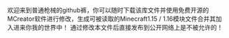 欢迎来到普通枪械的github裤，你可以随时下载该库文件并使用免费开源的MCreator软件进行修改，生成可被读取的Minecraft1.15 / 1.16模块文件合并其加入进来你我的世界中！
通过修改本文件后直接发布到公开网络上是不被允许的！
